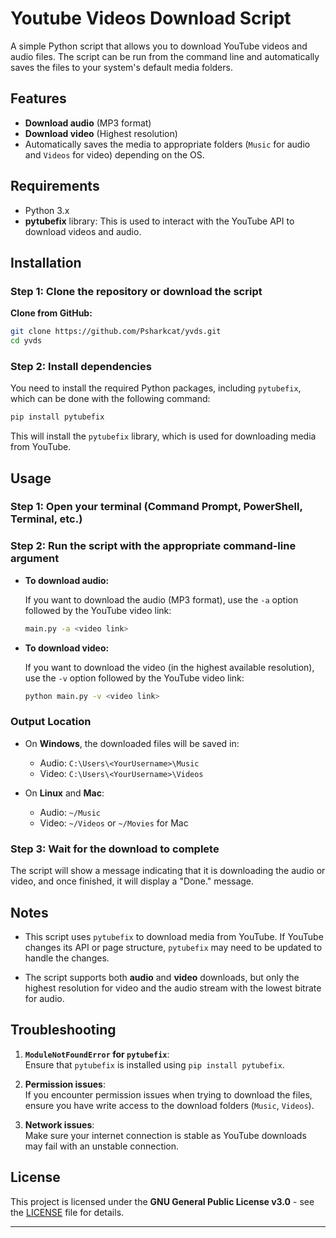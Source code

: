 #  Youtube Videos Download Script 

A simple Python script that allows you to download YouTube videos and audio files. The script can be run from the command line and automatically saves the files to your system's default media folders.

## Features

- **Download audio** (MP3 format)
- **Download video** (Highest resolution)
- Automatically saves the media to appropriate folders (`Music` for audio and `Videos` for video) depending on the OS.

## Requirements

- Python 3.x
- **pytubefix** library: This is used to interact with the YouTube API to download videos and audio.

## Installation

### Step 1: Clone the repository or download the script

**Clone from GitHub:**
   ```bash
   git clone https://github.com/Psharkcat/yvds.git
   cd yvds
   ```
### Step 2: Install dependencies

You need to install the required Python packages, including `pytubefix`, which can be done with the following command:

```bash
pip install pytubefix
```

This will install the `pytubefix` library, which is used for downloading media from YouTube.

## Usage

### Step 1: Open your terminal (Command Prompt, PowerShell, Terminal, etc.)

### Step 2: Run the script with the appropriate command-line argument

- **To download audio:**

   If you want to download the audio (MP3 format), use the `-a` option followed by the YouTube video link:
   
   ```bash
   main.py -a <video link>
   ```

- **To download video:**

   If you want to download the video (in the highest available resolution), use the `-v` option followed by the YouTube video link:
   
   ```bash
   python main.py -v <video link>
   ```

### Output Location

- On **Windows**, the downloaded files will be saved in:
  - Audio: `C:\Users\<YourUsername>\Music`
  - Video: `C:\Users\<YourUsername>\Videos`

- On **Linux** and **Mac**:
  - Audio: `~/Music`
  - Video: `~/Videos` or `~/Movies` for Mac

### Step 3: Wait for the download to complete

The script will show a message indicating that it is downloading the audio or video, and once finished, it will display a "Done." message.

## Notes

- This script uses `pytubefix` to download media from YouTube. If YouTube changes its API or page structure, `pytubefix` may need to be updated to handle the changes.
  
- The script supports both **audio** and **video** downloads, but only the highest resolution for video and the audio stream with the lowest bitrate for audio.

## Troubleshooting

1. **`ModuleNotFoundError` for `pytubefix`**:  
   Ensure that `pytubefix` is installed using `pip install pytubefix`.

2. **Permission issues**:  
   If you encounter permission issues when trying to download the files, ensure you have write access to the download folders (`Music`, `Videos`).

3. **Network issues**:  
   Make sure your internet connection is stable as YouTube downloads may fail with an unstable connection.

## License

This project is licensed under the **GNU General Public License v3.0** - see the [LICENSE](LICENSE) file for details.

---

